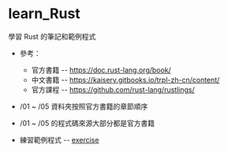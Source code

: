 # learn_Rust
學習 Rust 的筆記和範例程式

* 參考：

    * 官方書籍 -- https://doc.rust-lang.org/book/
    * 中文書籍 -- https://kaisery.gitbooks.io/trpl-zh-cn/content/
    * 官方課程 -- https://github.com/rust-lang/rustlings/

* /01 ~ /05 資料夾按照官方書籍的章節順序

* /01 ~ /05 的程式碼來源大部分都是官方書籍

* 練習範例程式 -- [exercise](exercise)